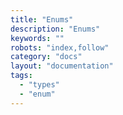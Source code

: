 ```yaml
---
title: "Enums"
description: "Enums"
keywords: ""
robots: "index,follow"
category: "docs"
layout: "documentation"
tags: 
  - "types"
  - "enum"
---
```



